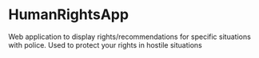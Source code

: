 # HumanRightsApp
Web application to display rights/recommendations for specific situations with police. Used to protect your rights in hostile situations
